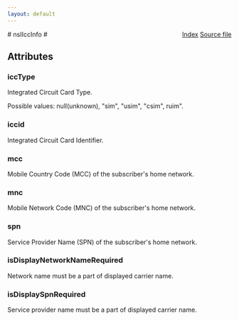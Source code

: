 ```yaml
---
layout: default
---
```

<div class='links' style='float:right'><a href="../index.html">Index</a>
<a href="http://dxr.mozilla.org/mozilla-central/source/dom/icc/interfaces/nsIIccInfo.idl">Source file</a>
</div>
# nsIIccInfo #

## Attributes ##

### iccType ###
  
Integrated Circuit Card Type.  
  
Possible values: null(unknown), "sim", "usim", "csim", ruim".  
  

### iccid ###
  
Integrated Circuit Card Identifier.  
  

### mcc ###
  
Mobile Country Code (MCC) of the subscriber's home network.  
  

### mnc ###
  
Mobile Network Code (MNC) of the subscriber's home network.  
  

### spn ###
  
Service Provider Name (SPN) of the subscriber's home network.  
  

### isDisplayNetworkNameRequired ###
  
Network name must be a part of displayed carrier name.  
  

### isDisplaySpnRequired ###
  
Service provider name must be a part of displayed carrier name.  
  

